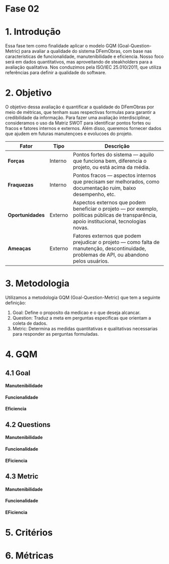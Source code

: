 # Fase 02

# 1. Introdução
Essa fase tem como finalidade aplicar o modelo GQM (Goal-Question-Metric) para avaliar a qualidade do sistema DFemObras, com base nas caracteristicas de funcionalidade, manutenibilidade e eficiencia. Nosso foco será em dados quantitativos, mas aproveitando de steakholders para a avaliação qualitativa. Nos conduzimos pela ISO/IEC 25.010/2011, que utiliza referências para definir a qualidade do software.

# 2. Objetivo
O objetivo dessa avaliação é quantificar a qualidade do DFemObras por meio de métricas, que tenham suas respectivas formulas para garantir a credibilidade da informação. Para fazer uma avaliação interdisciplinar, consideramos o uso da Matriz SWOT para identificar pontos fortes ou fracos e fatores internos e externos. Além disso, queremos fornecer dados que ajudem em futuras manutençoes e evolucoes do projeto.

| Fator                             | Tipo    | Descrição                                                                                                                                    |
| --------------------------------- | ------- | -------------------------------------------------------------------------------------------------------------------------------------------- |
| **Forças**            | Interno | Pontos fortes do sistema — aquilo que funciona bem, diferencia o projeto, ou está acima da média.                                            |
| **Fraquezas**        | Interno | Pontos fracos — aspectos internos que precisam ser melhorados, como documentação ruim, baixo desempenho, etc.                                |
| **Oportunidades** | Externo | Aspectos externos que podem beneficiar o projeto — por exemplo, políticas públicas de transparência, apoio institucional, tecnologias novas. |
| **Ameaças**             | Externo | Fatores externos que podem prejudicar o projeto — como falta de manutenção, descontinuidade, problemas de API, ou abandono pelos usuários.   |


# 3. Metodologia

Utilizamos a metodologia GQM (Goal-Question-Metric) que tem a seguinte definição:
1. Goal: Define o proposito da medicao e o que deseja alcancar.
2. Question: Traduz a meta em perguntas especificas que orientam a coleta de dados.
3. Metric: Determina as medidas quantitativas e qualitativas necessarias para responder as perguntas formuladas.


# 4. GQM
## 4.1 Goal
#### Manutenibilidade
#### Funcionalidade
#### Eficiencia
## 4.2 Questions
#### Manutenibilidade
#### Funcionalidade
#### EFiciencia
## 4.3 Metric
#### Manutenibilidade
#### Funcionalidade
#### EFiciencia

# 5. Critérios

# 6. Métricas
